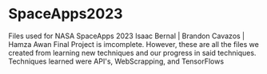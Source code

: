 # SpaceApps2023
Files used for NASA SpaceApps 2023 Isaac Bernal | Brandon Cavazos | Hamza Awan
Final Project is imcomplete. However, these are all the files we created from learning new techniques and our progress in said techniques.
Techniques learned were API's, WebScrapping, and TensorFlows
